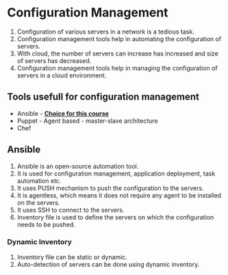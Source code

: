 # Configuration Management 

1. Configuration of various servers in a network is a tedious task.
2. Configuration management tools help in automating the configuration of servers.
3. With cloud, the number of servers can increase has increased and size of servers has decreased.
4. Configuration management tools help in managing the configuration of servers in a cloud environment.

## Tools usefull for configuration management

- Ansible - **[Choice for this course]()**
- Puppet - Agent based - master-slave architecture
- Chef

## Ansible

1. Ansible is an open-source automation tool.
2. It is used for configuration management, application deployment, task automation etc.
3. It uses PUSH mechanism to push the configuration to the servers.
4. It is agentless, which means it does not require any agent to be installed on the servers.
5. It uses SSH to connect to the servers.
6. Inventory file is used to define the servers on which the configuration needs to be pushed.

### Dynamic Inventory

1. Inventory file can be static or dynamic.
2. Auto-detection of servers can be done using dynamic inventory.
